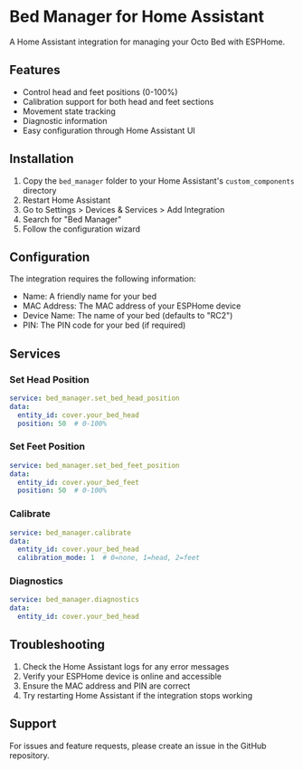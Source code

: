 # Bed Manager for Home Assistant

A Home Assistant integration for managing your Octo Bed with ESPHome.

## Features

- Control head and feet positions (0-100%)
- Calibration support for both head and feet sections
- Movement state tracking
- Diagnostic information
- Easy configuration through Home Assistant UI

## Installation

1. Copy the `bed_manager` folder to your Home Assistant's `custom_components` directory
2. Restart Home Assistant
3. Go to Settings > Devices & Services > Add Integration
4. Search for "Bed Manager"
5. Follow the configuration wizard

## Configuration

The integration requires the following information:
- Name: A friendly name for your bed
- MAC Address: The MAC address of your ESPHome device
- Device Name: The name of your bed (defaults to "RC2")
- PIN: The PIN code for your bed (if required)

## Services

### Set Head Position
```yaml
service: bed_manager.set_bed_head_position
data:
  entity_id: cover.your_bed_head
  position: 50  # 0-100%
```

### Set Feet Position
```yaml
service: bed_manager.set_bed_feet_position
data:
  entity_id: cover.your_bed_feet
  position: 50  # 0-100%
```

### Calibrate
```yaml
service: bed_manager.calibrate
data:
  entity_id: cover.your_bed_head
  calibration_mode: 1  # 0=none, 1=head, 2=feet
```

### Diagnostics
```yaml
service: bed_manager.diagnostics
data:
  entity_id: cover.your_bed_head
```

## Troubleshooting

1. Check the Home Assistant logs for any error messages
2. Verify your ESPHome device is online and accessible
3. Ensure the MAC address and PIN are correct
4. Try restarting Home Assistant if the integration stops working

## Support

For issues and feature requests, please create an issue in the GitHub repository. 